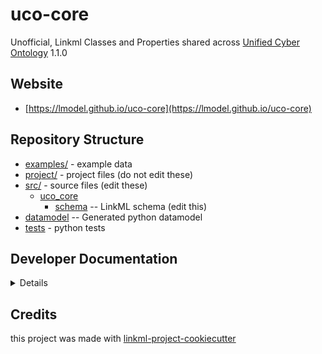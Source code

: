 # uco-core

Unofficial, Linkml Classes and Properties shared across [Unified Cyber Ontology](https://unifiedcyberontology.org/) 1.1.0

## Website

* [https://lmodel.github.io/uco-core](https://lmodel.github.io/uco-core)

## Repository Structure

* [examples/](examples/) - example data
* [project/](project/) - project files (do not edit these)
* [src/](src/) - source files (edit these)
    * [uco_core](src/uco_core)
        * [schema](src/uco_core/schema) -- LinkML schema (edit this)
* [datamodel](src/uco_core/datamodel) -- Generated python datamodel
* [tests](tests/) - python tests

## Developer Documentation

<details>
Use the `make` command to generate project artefacts:

- `make all`: make everything
- `make deploy`: deploys site

</details>

## Credits

this project was made with [linkml-project-cookiecutter](https://github.com/linkml/linkml-project-cookiecutter)
